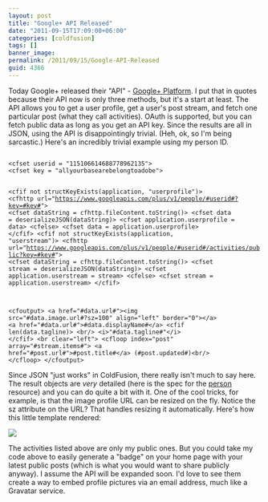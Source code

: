 ```yaml
---
layout: post
title: "Google+ API Released"
date: "2011-09-15T17:09:00+06:00"
categories: [coldfusion]
tags: []
banner_image: 
permalink: /2011/09/15/Google-API-Released
guid: 4366
---
```


Today Google+ released their "API" - <a href="http://developers.google.com/+/overview">Google+ Platform</a>. I put that in quotes because their API now is only three methods, but it's a start at least. The API allows you to get a user profile, get a user's post stream, and fetch one particular post (what they call activities). OAuth is supported, but you can fetch public data as long as you get an API key. Since the results are all in JSON, using the API is disappointingly trivial. (Heh, ok, so I'm being sarcastic.) Here's an incredibly trivial example using my person ID.
<!--more-->
<p>

<code>
&lt;cfset userid = "115106614688778962135"&gt;
&lt;cfset key = "allyourbasearebelongtoadobe"&gt;

&lt;cfif not structKeyExists(application, "userprofile")&gt;
	&lt;cfhttp url="https://www.googleapis.com/plus/v1/people/#userid#?key=#key#"&gt;
	&lt;cfset dataString = cfhttp.fileContent.toString()&gt;
	&lt;cfset data = deserializeJSON(dataString)&gt;
	&lt;cfset application.userprofile = data&gt;
&lt;cfelse&gt;
	&lt;cfset data = application.userprofile&gt;
&lt;/cfif&gt;
&lt;cfif not structKeyExists(application, "userstream")&gt;
	&lt;cfhttp url="https://www.googleapis.com/plus/v1/people/#userid#/activities/public?key=#key#"&gt;
	&lt;cfset dataString = cfhttp.fileContent.toString()&gt;
	&lt;cfset stream = deserializeJSON(dataString)&gt;
	&lt;cfset application.userstream = stream&gt;
&lt;cfelse&gt;
	&lt;cfset stream = application.userstream&gt;
&lt;/cfif&gt;
	
&lt;cfoutput&gt;
	&lt;a href="#data.url#"&gt;&lt;img src="#data.image.url#?sz=100" align="left" border="0"&gt;&lt;/a&gt;
	&lt;a href="#data.url#"&gt;#data.displayName#&lt;/a&gt;
	&lt;cfif len(data.tagline)&gt;
		&lt;br/&gt;
		&lt;i&gt;"#data.tagline#"&lt;/i&gt;
	&lt;/cfif&gt;
	&lt;br clear="left"&gt;
	&lt;cfloop index="post" array="#stream.items#"&gt;
		&lt;a href="#post.url#"&gt;#post.title#&lt;/a&gt; (#post.updated#)&lt;br/&gt;
	&lt;/cfloop&gt;
&lt;/cfoutput&gt;
</code>

<p>

Since JSON "just works" in ColdFusion, there really isn't much to say here. The result objects are <i>very</i> detailed (here is the spec for the <a href="http://developers.google.com/+/api/latest/people#resource">person</a> resource) and you can do quite a bit with it. One of the cool tricks, for example, is that the image profile URL can be resized on the fly. Notice the sz attribute on the URL? That handles resizing it automatically. Here's how this little template rendered:

<p/>

<img src="https://static.raymondcamden.com/images/ScreenClip184.png" />

<p/>

The activities listed above are only my public ones. But you could take my code above to easily generate a "badge" on your home page with your latest public posts (which is what you would want to share publicly anyway). I assume the API will be expanded soon. I'd love to see them create a way to embed profile pictures via an email address, much like a Gravatar service.